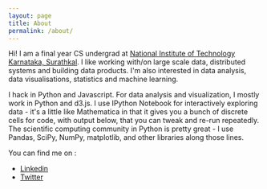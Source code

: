 ```yaml
---
layout: page
title: About
permalink: /about/
---
```


Hi! I am a final year CS undergrad at [National Institute of Technology Karnataka, Surathkal](http://nitk.ac.in). I like working with/on large scale data, distributed systems and building data products. I'm also interested in data analysis, data visualisations, statistics and machine learning.

I hack in Python and Javascript. For data analysis and visualization, I mostly work in Python and d3.js. I use IPython Notebook for interactively exploring data - it's a little like Mathematica in that it gives you a bunch of discrete cells for code, with output below, that you can tweak and re-run repeatedly. The scientific computing community in Python is pretty great - I use Pandas, SciPy, NumPy, matplotlib, and other libraries along those lines.

You can find me on :

* [Linkedin](https://ae.linkedin.com/pub/tabish-sada/10/958/202)
* [Twitter](http://twitter.com/tabish_sada)
